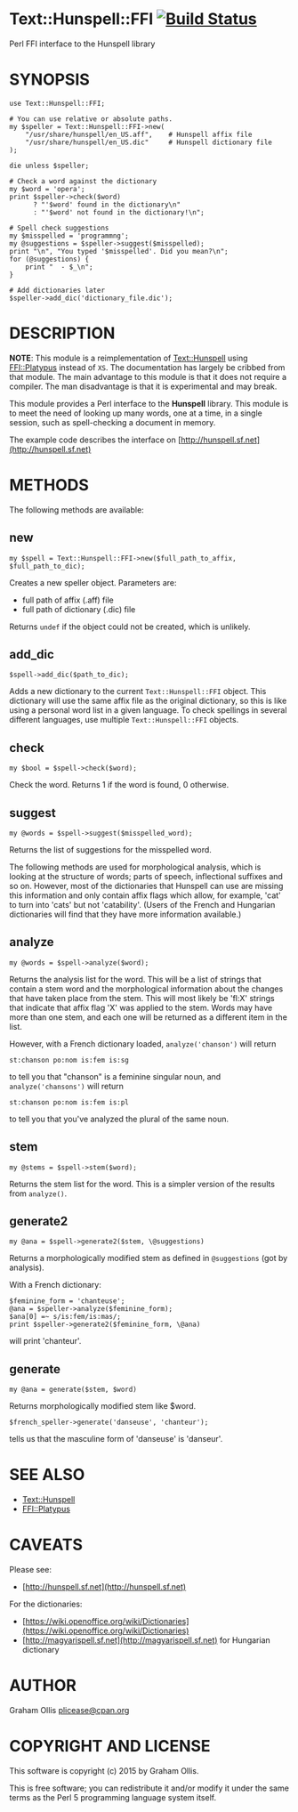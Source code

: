 # Text::Hunspell::FFI [![Build Status](https://secure.travis-ci.org/plicease/Text-Hunspell-FFI.png)](http://travis-ci.org/plicease/Text-Hunspell-FFI)

Perl FFI interface to the Hunspell library

# SYNOPSIS

    use Text::Hunspell::FFI;

    # You can use relative or absolute paths.
    my $speller = Text::Hunspell::FFI->new(
        "/usr/share/hunspell/en_US.aff",    # Hunspell affix file
        "/usr/share/hunspell/en_US.dic"     # Hunspell dictionary file
    );

    die unless $speller;

    # Check a word against the dictionary
    my $word = 'opera';
    print $speller->check($word)
          ? "'$word' found in the dictionary\n"
          : "'$word' not found in the dictionary!\n";

    # Spell check suggestions
    my $misspelled = 'programmng';
    my @suggestions = $speller->suggest($misspelled);
    print "\n", "You typed '$misspelled'. Did you mean?\n";
    for (@suggestions) {
        print "  - $_\n";
    }

    # Add dictionaries later
    $speller->add_dic('dictionary_file.dic');

# DESCRIPTION

**NOTE**: This module is a reimplementation of [Text::Hunspell](https://metacpan.org/pod/Text::Hunspell)
using [FFI::Platypus](https://metacpan.org/pod/FFI::Platypus) instead of `XS`.  The documentation has
largely be cribbed from that module.  The main advantage to this
module is that it does not require a compiler.  The man disadvantage
is that it is experimental and may break.

This module provides a Perl interface to the **Hunspell** library.
This module is to meet the need of looking up many words,
one at a time, in a single session, such as spell-checking
a document in memory.

The example code describes the interface on [http://hunspell.sf.net](http://hunspell.sf.net)

# METHODS

The following methods are available:

## new

    my $spell = Text::Hunspell::FFI->new($full_path_to_affix, $full_path_to_dic);

Creates a new speller object. Parameters are:

- full path of affix (.aff) file
- full path of dictionary (.dic) file

Returns `undef` if the object could not be created, which is unlikely.

## add\_dic

    $spell->add_dic($path_to_dic);

Adds a new dictionary to the current `Text::Hunspell::FFI` object. This dictionary
will use the same affix file as the original dictionary, so this is like using
a personal word list in a given language. To check spellings in several
different languages, use multiple `Text::Hunspell::FFI` objects.

## check

    my $bool = $spell->check($word);

Check the word. Returns 1 if the word is found, 0 otherwise.

## suggest

    my @words = $spell->suggest($misspelled_word);

Returns the list of suggestions for the misspelled word.

The following methods are used for morphological analysis, which is looking
at the structure of words; parts of speech, inflectional suffixes and so on.
However, most of the dictionaries that Hunspell can use are missing this
information and only contain affix flags which allow, for example, 'cat' to
turn into 'cats' but not 'catability'. (Users of the French and Hungarian
dictionaries will find that they have more information available.)

## analyze

    my @words = $spell->analyze($word);

Returns the analysis list for the word. This will be a list of
strings that contain a stem word and the morphological information
about the changes that have taken place from the stem. This will
most likely be 'fl:X' strings that indicate that affix flag 'X'
was applied to the stem. Words may have more than one stem, and
each one will be returned as a different item in the list.

However, with a French dictionary loaded, `analyze('chanson')` will return

    st:chanson po:nom is:fem is:sg

to tell you that "chanson" is a feminine singular noun, and
`analyze('chansons')` will return

    st:chanson po:nom is:fem is:pl

to tell you that you've analyzed the plural of the same noun.

## stem

    my @stems = $spell->stem($word);

Returns the stem list for the word. This is a simpler version of the
results from `analyze()`.

## generate2

    my @ana = $spell->generate2($stem, \@suggestions)

Returns a morphologically modified stem as defined in
`@suggestions` (got by analysis).

With a French dictionary:

    $feminine_form = 'chanteuse';
    @ana = $speller->analyze($feminine_form);
    $ana[0] =~ s/is:fem/is:mas/;
    print $speller->generate2($feminine_form, \@ana)

will print 'chanteur'.

## generate

    my @ana = generate($stem, $word)

Returns morphologically modified stem like $word.

    $french_speller->generate('danseuse', 'chanteur');

tells us that the masculine form of 'danseuse' is 'danseur'.

# SEE ALSO

- [Text::Hunspell](https://metacpan.org/pod/Text::Hunspell)
- [FFI::Platypus](https://metacpan.org/pod/FFI::Platypus)

# CAVEATS

Please see:

- [http://hunspell.sf.net](http://hunspell.sf.net)

For the dictionaries:

- [https://wiki.openoffice.org/wiki/Dictionaries](https://wiki.openoffice.org/wiki/Dictionaries)
- [http://magyarispell.sf.net](http://magyarispell.sf.net) for Hungarian dictionary

# AUTHOR

Graham Ollis <plicease@cpan.org>

# COPYRIGHT AND LICENSE

This software is copyright (c) 2015 by Graham Ollis.

This is free software; you can redistribute it and/or modify it under
the same terms as the Perl 5 programming language system itself.
